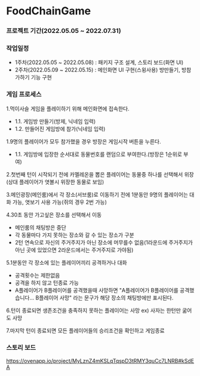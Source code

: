 # FoodChainGame

### 프로젝트 기간(2022.05.05 ~ 2022.07.31)

### 작업일정
- 1주차(2022.05.05 ~ 2022.05.08) : 패키지 구조 설계, 스토리 보드(화면 UI)
- 2주차(2022.05.09 ~ 2022.05.15) : 메인화면 UI 구현(스윙사용) 방만들기, 방참가하기 기능 구현 

### 게임 프로세스 
1.먹이사슬 게임을 플레이하기 위해 메인화면에 접속한다. 
- 1.1. 게임방 만들기(방제, 닉네임 입력) 
- 1.2. 만들어진 게임방에 참가(닉네임 입력)

1.9명의 플레이어가 모두 참가했을 경우 방장은 게임시작 버튼을 누른다. 
- 1.1. 게임방에 입장한 순서대로 동물번호를 랜덤으로 부여한다.(방장은 1순위로 부여) 

2.첫번째 턴이 시작되기 전에 카멜레온을 뽑은 플레이어는 동물중 하나를 선택해서 위장(상대 플레이어가 엿볼시 위장한 동물로 보임) 

3.메인광장(메인룸)에서 각 장소(서브룸)로 이동하기 전에 1분동안 9명의 플레이어는 대화 가능, 엿보기 사용 가능(쥐의 경우 2번 가능)

4.30초 동안 가고싶은 장소를 선택해서 이동 
- 메인룸의 채팅방은 중단 
- 각 동물마다 가지 못하는 장소와 갈 수 있는 장소가 구분
- 2턴 연속으로 자신의 주거주지가 아닌 장소에 머무를수 없음(1라운드에 주거주지가 아닌 곳에 있었으면 2라운드에서는 주거주지로 가야됨)

5.1분동안 각 장소에 있는 플레이어끼리 공격하거나 대화 
- 공격횟수는 제한없음 
- 공격을 하지 않고 턴종료 가능 
- A플레이어가 B플레이어를 공격했을때 사망하면 "A플레이어가 B플레이어를 공격했습니다... B플레이어 사망" 라는 문구가 해당 장소의 채팅방에만 표시된다.

6.턴이 종료되면 생존조건을 충족하지 못하는 플레이어는 사망 
ex) 사자는 한턴만 굶어도 사망

7.마지막 턴이 종료되면 모든 플레이어들의 승리조건을 확인하고 게임종료

### 스토리 보드 
https://ovenapp.io/project/MyLznZ4mKSLqTqspD3tRMY3quCc7LNRB#kSdEA
